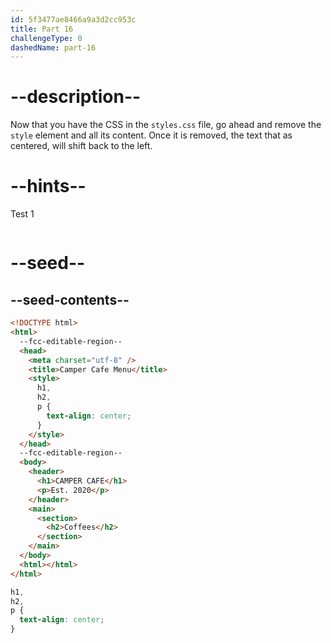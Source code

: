 ```yaml
---
id: 5f3477ae8466a9a3d2cc953c
title: Part 16
challengeType: 0
dashedName: part-16
---
```


# --description--

Now that you have the CSS in the `styles.css` file, go ahead and remove the `style` element and all its content. Once it is removed, the text that as centered, will shift back to the left.

# --hints--

Test 1

```js

```

# --seed--

## --seed-contents--

```html
<!DOCTYPE html>
<html>
  --fcc-editable-region--
  <head>
    <meta charset="utf-8" />
    <title>Camper Cafe Menu</title>
    <style>
      h1,
      h2,
      p {
        text-align: center;
      }
    </style>
  </head>
  --fcc-editable-region--
  <body>
    <header>
      <h1>CAMPER CAFE</h1>
      <p>Est. 2020</p>
    </header>
    <main>
      <section>
        <h2>Coffees</h2>
      </section>
    </main>
  </body>
  <html></html>
</html>
```

```css
h1,
h2,
p {
  text-align: center;
}
```
